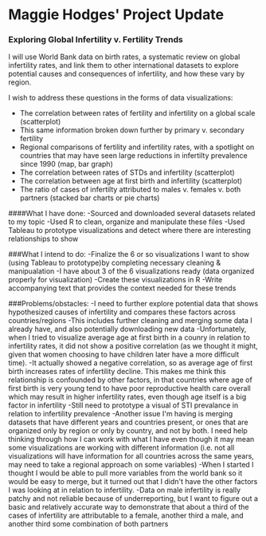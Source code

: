 # Maggie Hodges' Project Update

### Exploring Global Infertility v. Fertility Trends

I will use World Bank data on birth rates, a systematic review on global infertility rates, and link them to other international datasets to explore potential causes and consequences of infertility, and how these vary by region.


I wish to address these questions in the forms of data visualizations:
- The correlation between rates of fertility and infertility on a global scale (scatterplot)
- This same information broken down further by primary v. secondary fertility
- Regional comparisons of fertility and infertility rates, with a spotlight on countries that may have seen large reductions in infertilty prevalence since 1990 (map, bar graph)
- The correlation between rates of STDs and infertility (scatterplot)
- The correlation between age at first birth and infertility
(scatterplot)
- The ratio of cases of infertilty attributed to males v. females v. both partners (stacked bar charts or pie charts)

####What I have done:
-Sourced and downloaded several datasets related to my topic
-Used R to clean, organize and manipulate these files
-Used Tableau to prototype visualizations and detect where there are interesting relationships to show

###What I intend to do:
-Finalize the 6 or so visualizations I want to show (using Tableau to prototype)by completing necessary cleaning & manipualation
-I have about 3 of the 6 visualizations ready (data organized
properly for visualization) 
-Create these visualizations in R 
-Write accompanying text that provides the context needed for
these trends

###Problems/obstacles:
-I need to further explore potential data that shows hypothesized causes of infertility and compares these factors across countries/regions
-This includes further cleaning and merging some data I already have, and also potentially downloading new data
-Unfortunately, when I tried to visualize average age at first birth in a counry in relation to infertility rates, it did not show a positive correlation (as we thought it might, given that women choosing to have children later have a more difficult time).
-It actually showed a negative correlation, so as average age of first birth increases rates of infertility decline. This makes me think this relationship is confounded by other factors, in that countries where age of first birth is very young tend to have poor reproductive health care overall which may result in higher infertility rates, even though age itself
is a big factor in infertility
-Still need to prototype a visual of STI prevalance in relation
to infertility prevalence
-Another issue I'm having is merging datasets that have different years and countries present, or ones that are organized only by region or only by country, and not by both. I need help thinking through how I can work with what I have even though it may mean some visualizations are working with different information (i.e. not all visualizations will have information for all countries across the same years, may need to take a regional approach on some variables)
-When I started I thought I would be able to pull more variables from the world bank so it would be easy to merge, but it turned out that I didn't have the other factors I was looking at in relation to infertility.
-Data on male infertility is really patchy and not reliable because of underreporting, but I want to figure out a basic and relatively accurate way to demonstrate that about a third of the cases of infertility are attributable to a female, another third a male, and another third some combination of both partners

